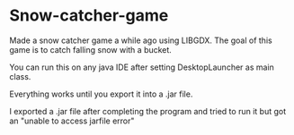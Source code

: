 # Snow-catcher-game
Made a snow catcher game a while ago using LIBGDX. 
The goal of this game is to catch falling snow with a bucket.

You can run this on any java IDE after setting DesktopLauncher as main class.

Everything works until you export it into a .jar file.

I exported a .jar file after completing the program and tried to run it but got an "unable to access jarfile error"
